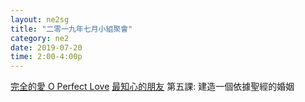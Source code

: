```yaml
---
layout: ne2sg
title: "二零一九年七月小組聚會"
category: ne2
date: 2019-07-20
time: 2:00-4:00p
---
```

<span>[完全的愛 O Perfect Love](http://www.youtube.com/watch?v=NPNsWZPXxzw)</span>
<span>[最知心的朋友](http://www.youtube.com/watch?v=fvUsgi3gxJU)</span>
<span>第五課: 建造一個依據聖經的婚姻</span>
